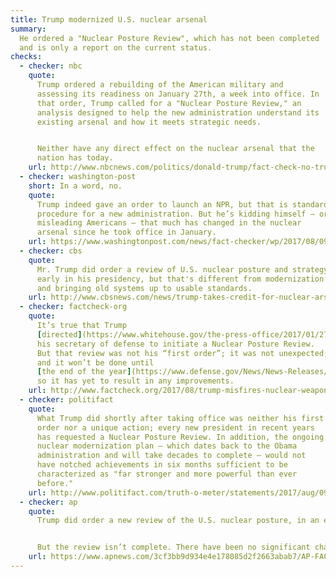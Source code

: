 ```yaml
---
title: Trump modernized U.S. nuclear arsenal
summary:
  He ordered a "Nuclear Posture Review", which has not been completed
  and is only a report on the current status.
checks:
  - checker: nbc
    quote:
      Trump ordered a rebuilding of the American military and
      assessing its readiness on January 27th, a week into office. In
      that order, Trump called for a "Nuclear Posture Review," an
      analysis designed to help the new administration understand its
      existing arsenal and how it meets strategic needs.


      Neither have any direct effect on the nuclear arsenal that the
      nation has today.
    url: http://www.nbcnews.com/politics/donald-trump/fact-check-no-trump-did-not-modernize-u-s-nukes-n791286
  - checker: washington-post
    short: In a word, no.
    quote:
      Trump indeed gave an order to launch an NPR, but that is standard
      procedure for a new administration. But he’s kidding himself — or
      misleading Americans — that much has changed in the nuclear
      arsenal since he took office in January.
    url: https://www.washingtonpost.com/news/fact-checker/wp/2017/08/09/trumps-claim-that-u-s-nuclear-arsenal-is-now-far-stronger-and-more-powerful/
  - checker: cbs
    quote:
      Mr. Trump did order a review of U.S. nuclear posture and strategy
      early in his presidency, but that's different from modernization
      and bringing old systems up to usable standards.
    url: http://www.cbsnews.com/news/trump-takes-credit-for-nuclear-arsenal-that-was-largely-modernized-by-obama-administration/
  - checker: factcheck-org
    quote:
      It’s true that Trump
      [directed](https://www.whitehouse.gov/the-press-office/2017/01/27/presidential-memorandum-rebuilding-us-armed-forces)
      his secretary of defense to initiate a Nuclear Posture Review.
      But that review was not his “first order”; it was not unexpected;
      and it won’t be done until
      [the end of the year](https://www.defense.gov/News/News-Releases/News-Release-View/Article/1153992/dod-announces-commencement-of-the-nuclear-posture-review/),
      so it has yet to result in any improvements.
    url: http://www.factcheck.org/2017/08/trump-misfires-nuclear-weapons-boast/
  - checker: politifact
    quote:
      What Trump did shortly after taking office was neither his first
      order nor a unique action; every new president in recent years
      has requested a Nuclear Posture Review. In addition, the ongoing
      nuclear modernization plan — which dates back to the Obama
      administration and will take decades to complete — would not
      have notched achievements in six months sufficient to be
      characterized as "far stronger and more powerful than ever
      before."
    url: http://www.politifact.com/truth-o-meter/statements/2017/aug/09/donald-trump/under-donald-trump-us-nuclear-arsenal-far-stronger/\
  - checker: ap
    quote:
      Trump did order a new review of the U.S. nuclear posture, in an executive order in January. The order said the review should ensure America’s nuclear deterrent is robust, ready and tailored to address 21st century threats.


      But the review isn’t complete. There have been no significant changes in America’s nuclear power as a result.
    url: https://www.apnews.com/3cf3bb9d934e4e178085d2f2663abab7/AP-FACT-CHECK:-Trump's-unjustified-boast-about-US-nuke-power
---
```

